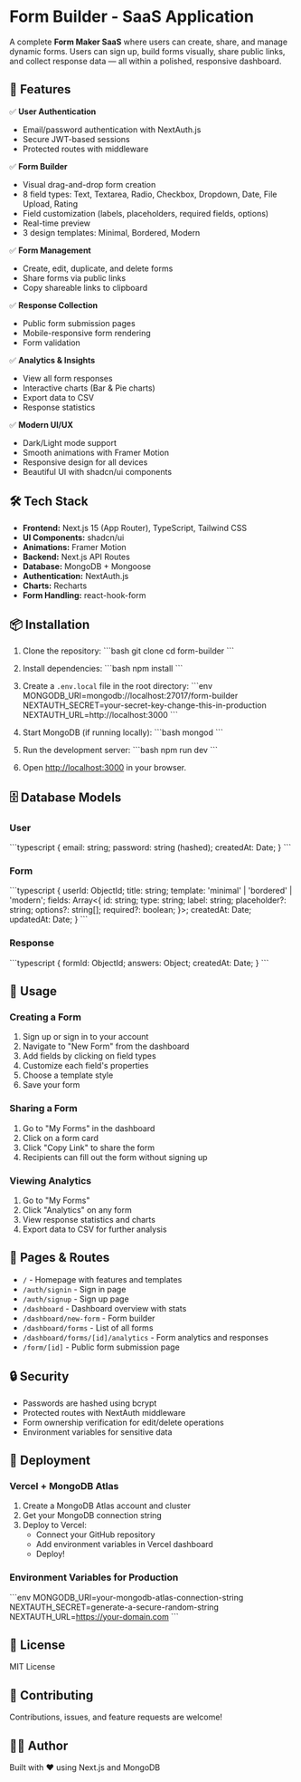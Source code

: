 # Form Builder - SaaS Application

A complete **Form Maker SaaS** where users can create, share, and manage dynamic forms. Users can sign up, build forms visually, share public links, and collect response data — all within a polished, responsive dashboard.

## 🚀 Features

✅ **User Authentication**
- Email/password authentication with NextAuth.js
- Secure JWT-based sessions
- Protected routes with middleware

✅ **Form Builder**
- Visual drag-and-drop form creation
- 8 field types: Text, Textarea, Radio, Checkbox, Dropdown, Date, File Upload, Rating
- Field customization (labels, placeholders, required fields, options)
- Real-time preview
- 3 design templates: Minimal, Bordered, Modern

✅ **Form Management**
- Create, edit, duplicate, and delete forms
- Share forms via public links
- Copy shareable links to clipboard

✅ **Response Collection**
- Public form submission pages
- Mobile-responsive form rendering
- Form validation

✅ **Analytics & Insights**
- View all form responses
- Interactive charts (Bar & Pie charts)
- Export data to CSV
- Response statistics

✅ **Modern UI/UX**
- Dark/Light mode support
- Smooth animations with Framer Motion
- Responsive design for all devices
- Beautiful UI with shadcn/ui components

## 🛠️ Tech Stack

- **Frontend:** Next.js 15 (App Router), TypeScript, Tailwind CSS
- **UI Components:** shadcn/ui
- **Animations:** Framer Motion
- **Backend:** Next.js API Routes
- **Database:** MongoDB + Mongoose
- **Authentication:** NextAuth.js
- **Charts:** Recharts
- **Form Handling:** react-hook-form

## 📦 Installation

1. Clone the repository:
\`\`\`bash
git clone <repository-url>
cd form-builder
\`\`\`

2. Install dependencies:
\`\`\`bash
npm install
\`\`\`

3. Create a `.env.local` file in the root directory:
\`\`\`env
MONGODB_URI=mongodb://localhost:27017/form-builder
NEXTAUTH_SECRET=your-secret-key-change-this-in-production
NEXTAUTH_URL=http://localhost:3000
\`\`\`

4. Start MongoDB (if running locally):
\`\`\`bash
mongod
\`\`\`

5. Run the development server:
\`\`\`bash
npm run dev
\`\`\`

6. Open [http://localhost:3000](http://localhost:3000) in your browser.

## 🗄️ Database Models

### User
\`\`\`typescript
{
  email: string;
  password: string (hashed);
  createdAt: Date;
}
\`\`\`

### Form
\`\`\`typescript
{
  userId: ObjectId;
  title: string;
  template: 'minimal' | 'bordered' | 'modern';
  fields: Array<{
    id: string;
    type: string;
    label: string;
    placeholder?: string;
    options?: string[];
    required?: boolean;
  }>;
  createdAt: Date;
  updatedAt: Date;
}
\`\`\`

### Response
\`\`\`typescript
{
  formId: ObjectId;
  answers: Object;
  createdAt: Date;
}
\`\`\`

## 🎯 Usage

### Creating a Form

1. Sign up or sign in to your account
2. Navigate to "New Form" from the dashboard
3. Add fields by clicking on field types
4. Customize each field's properties
5. Choose a template style
6. Save your form

### Sharing a Form

1. Go to "My Forms" in the dashboard
2. Click on a form card
3. Click "Copy Link" to share the form
4. Recipients can fill out the form without signing up

### Viewing Analytics

1. Go to "My Forms"
2. Click "Analytics" on any form
3. View response statistics and charts
4. Export data to CSV for further analysis

## 📱 Pages & Routes

- `/` - Homepage with features and templates
- `/auth/signin` - Sign in page
- `/auth/signup` - Sign up page
- `/dashboard` - Dashboard overview with stats
- `/dashboard/new-form` - Form builder
- `/dashboard/forms` - List of all forms
- `/dashboard/forms/[id]/analytics` - Form analytics and responses
- `/form/[id]` - Public form submission page

## 🔒 Security

- Passwords are hashed using bcrypt
- Protected routes with NextAuth middleware
- Form ownership verification for edit/delete operations
- Environment variables for sensitive data

## 🚀 Deployment

### Vercel + MongoDB Atlas

1. Create a MongoDB Atlas account and cluster
2. Get your MongoDB connection string
3. Deploy to Vercel:
   - Connect your GitHub repository
   - Add environment variables in Vercel dashboard
   - Deploy!

### Environment Variables for Production

\`\`\`env
MONGODB_URI=your-mongodb-atlas-connection-string
NEXTAUTH_SECRET=generate-a-secure-random-string
NEXTAUTH_URL=https://your-domain.com
\`\`\`

## 📝 License

MIT License

## 🤝 Contributing

Contributions, issues, and feature requests are welcome!

## 👨‍💻 Author

Built with ❤️ using Next.js and MongoDB
